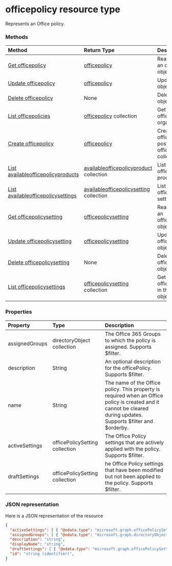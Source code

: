 # officepolicy resource type

Represents an Office policy.


### Methods
| Method       | Return Type  |Description|
|:---------------|:--------|:----------|
|[Get officepolicy](../api/officepolicy_get.md) | [officepolicy](officepolicy.md) |Read properties of an officePolicy object.|
|[Update officepolicy](../api/officepolicy_update.md) | [officepolicy](officepolicy.md) |Update officePolicy object. |
|[Delete officepolicy](../api/officepolicy_delete.md) | None |Delete officepolicy object. |
|[List officepolicies](../api/officepolicy_list.md) |[officepolicy](officepolicy.md) collection| Get all the officepolicies in the organization.|
|[Create officepolicy](../api/officepolicy_post_officepolicies.md) |[officepolicy](officepolicy.md)| Create a new officePolicy by posting to the officePolicies collection.|
|[List availableofficepolicyproducts](../api/officepolicy_list_availableproducts.md) |[availableofficepolicyproduct](officepolicy_list_availablesettings.md) collection| List the available officePolicy products.|
|[List availableofficepolicysettings](../api/officepolicy_list_availablesettings.md) |[availableofficepolicysetting](availableofficepolicysetting.md) collection| List the available officePolicy settings.|
|[Get officepolicysetting](../api/officepolicysetting_get.md) | [officepolicysetting](officepolicysetting.md) |Read properties of an officePolicySetting object.|
|[Update officepolicysetting](../api/officepolicysetting_update.md) | [officepolicysetting](officepolicysetting.md) |Update officePolicySetting object.|
|[Delete officepolicysetting](../api/officepolicysetting_delete.md) | None |Delete officePolicySetting object. |
|[List officepolicysettings](../api/officepolicy_list_officepolicysettings.md) |[officepolicysetting](officepolicysetting.md) collection| Get all the officePolicySettings in the officePolicy object.|

### Properties
| Property	   | Type	|Description|
|:---------------|:--------|:----------|
|assignedGroups|directoryObject collection|The Office 365 Groups to which the policy is assigned. Supports $filter.|
|description|String|An optional description for the officePolicy. Supports $filter.|
|name|String|The name of the Office policy. This property is required when an Office policy is created and it cannot be cleared during updates. Supports $filter and $orderby.|
|activeSettings|officePolicySetting collection|The Office Policy settings that are actively applied with the policy. Supports $filter.|
|draftSettings|officePolicySetting collection|he Office Policy settings that have been modified but not been applied to the policy. Supports $filter.|

### JSON representation

Here is a JSON representation of the resource

<!-- {
  "blockType": "resource",
  "optionalProperties": [
    "description",
    "displayName"
  ],
  "keyProperty": "id",
  "@odata.type": "microsoft.graph.officepolicy"
}-->

```json
{
  "activeSettings": [ { "@odata.type": "microsoft.graph.officePolicySetting" } ],
  "assignedGroups": [ { "@odata.type": "microsoft.graph.directoryObject" } ],
  "description": "string",
  "displayName": "string",
  "draftSettings": [ { "@odata.type": "microsoft.graph.officePolicySetting" } ],
  "id": "string (identifier)",
}

```

<!-- uuid: 8fcb5dbc-d5aa-4681-8e31-b001d5168d79
2015-10-25 14:57:30 UTC -->
<!-- {
  "type": "#page.annotation",
  "description": "officePolicy resource",
  "keywords": "",
  "section": "documentation",
  "tocPath": ""
}-->
